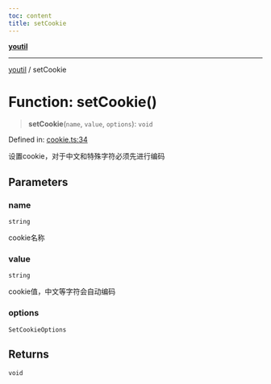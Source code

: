 ```yaml
---
toc: content
title: setCookie
---
```

[**youtil**](../README.md)

***

[youtil](../globals.md) / setCookie

# Function: setCookie()

> **setCookie**(`name`, `value`, `options`): `void`

Defined in: [cookie.ts:34](https://github.com/sxei/youtil/blob/7f7adc3aa8118da3d99649c0a35e2677f23d7bc0/src/cookie.ts#L34)

设置cookie，对于中文和特殊字符必须先进行编码

## Parameters

### name

`string`

cookie名称

### value

`string`

cookie值，中文等字符会自动编码

### options

`SetCookieOptions`

## Returns

`void`
